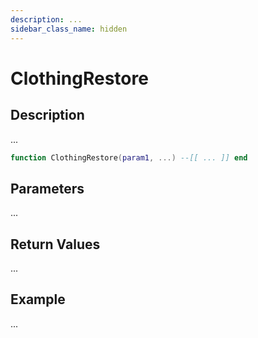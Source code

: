 ```yaml
---
description: ...
sidebar_class_name: hidden
---
```


# ClothingRestore

## Description

...

```lua
function ClothingRestore(param1, ...) --[[ ... ]] end
```

## Parameters

...

## Return Values

...

## Example

...

